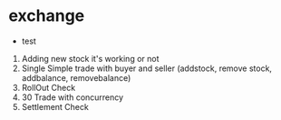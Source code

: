 # exchange


- test
1. Adding new stock it's working or not
2. Single Simple trade with buyer and seller (addstock, remove stock, addbalance, removebalance)
3. RollOut Check
4. 30 Trade with concurrency
5. Settlement Check
